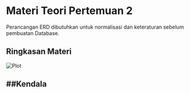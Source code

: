 # Materi Teori Pertemuan 2
Perancangan ERD dibutuhkan untuk normalisasi dan keteraturan sebelum pembuatan Database.


## Ringkasan Materi
![Plot](./2.%20Outline.jpg)

##Kendala
-
